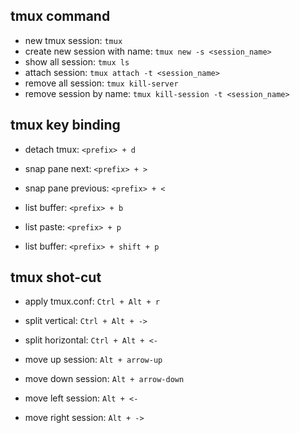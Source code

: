 ## tmux command

- new tmux session: `tmux`
- create new session with name: `tmux new -s <session_name>`
- show all session: `tmux ls`
- attach session: `tmux attach -t <session_name>`
- remove all session: `tmux kill-server`
- remove session by name: `tmux kill-session -t <session_name>`

## tmux key binding

- detach tmux: `<prefix> + d`
- snap pane next: `<prefix> + >`
- snap pane previous: `<prefix> + <`

- list buffer: `<prefix> + b`
- list paste: `<prefix> + p`
- list buffer: `<prefix> + shift + p`

## tmux shot-cut

- apply tmux.conf: `Ctrl + Alt + r`

- split vertical: `Ctrl + Alt + ->`
- split horizontal: `Ctrl + Alt + <-`

- move up session: `Alt + arrow-up`
- move down session: `Alt + arrow-down`
- move left session: `Alt + <-`
- move right session: `Alt + ->`
